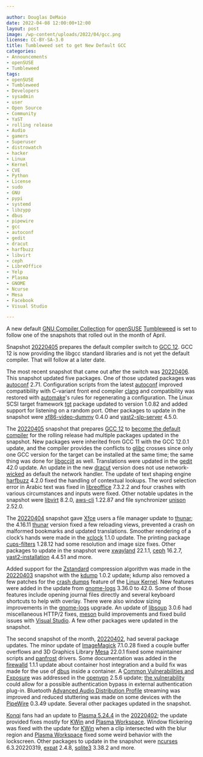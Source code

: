 ```yaml
---

author: Douglas DeMaio
date: 2022-04-08 12:00:00+12:00
layout: post
image: /wp-content/uploads/2022/04/gcc.png
license: CC-BY-SA-3.0
title: Tumbleweed set to get New Default GCC 
categories:
- Announcements
- openSUSE
- Tumbleweed
tags:
- openSUSE
- Tumbleweed
- Developers
- sysadmin
- user
- Open Source
- Community
- YaST
- rolling release
- Audio
- gamers
- Superuser
- distrowatch
- hacker
- Linux
- Kernel
- CVE
- Python
- License
- sudo
- GNU
- pypi
- systemd
- libzypp
- dbus
- pipewire
- gcc
- autoconf
- gedit
- dracut
- harfbuzz
- libvirt
- ceph
- LibreOffice
- Yelp
- Plasma
- GNOME
- Ncurse
- Mesa
- Facebook
- Visual Studio

---
```


A new default [GNU Compiler Collection](https://gcc.gnu.org/) for [openSUSE](https://get.opensuse.org/) [Tumbleweed](https://get.opensuse.org/tumbleweed/) is set to follow one of the snapshots that rolled out in the month of April. 

Snapshot [20220405](https://lists.opensuse.org/archives/list/factory@lists.opensuse.org/thread/EXZXDQHCQEIVLC2RSBDGLTKBW5THRN2Y/) prepares the default compiler switch to [GCC 12](https://gcc.gnu.org/). GCC 12 is now providing the libgcc standard libraries and is not yet the default compiler. That will follow at a later date.

The most recent snapshot that came out after the switch was [20220406](https://lists.opensuse.org/archives/list/factory@lists.opensuse.org/thread/JO5OD74UXQCEXCW6IBSOHXEDASYEQQHZ/). This snapshot updated five packages. One of those updated packages was [autoconf](https://www.gnu.org/software/autoconf/) 2.71. Configuration scripts from the latest [autoconf](https://www.gnu.org/software/autoconf/) improved compatibility with C-variant front end compiler [clang](https://clang.llvm.org/) and compatibility was restored with [automake](https://www.gnu.org/software/automake/)'s rules for regenerating a configuration. The Linux SCSI target framework [tgt](https://github.com/fujita/tgt) package updated to version 1.0.82 and added support for listening on a random port.  Other packages to update in the snapshot were [xf86-video-dummy](https://gitlab.freedesktop.org/xorg/driver/xf86-video-dummy) 0.4.0 and [yast2-slp-server](https://github.com/yast/yast-slp-server) 4.5.0.

The [20220405](https://lists.opensuse.org/archives/list/factory@lists.opensuse.org/thread/EXZXDQHCQEIVLC2RSBDGLTKBW5THRN2Y/) snapshot that prepares [GCC 12](https://gcc.gnu.org/) to [become the default compiler](https://etherpad.opensuse.org/p/ReleaseEngineering-20220406) for the rolling release had multiple packages updated in the snapshot. New packages were inherited from GCC 11 with the GCC 12.0.1 update, and the compiler provides the conflicts to [glibc](https://www.gnu.org/software/libc/) crosses since only one GCC version for the target can be installed at the same time; the same thing was done for [libgccjit](https://gcc.gnu.org/onlinedocs/jit/) as well. Translations were updated in the [gedit](https://wiki.gnome.org/Apps/Gedit) 42.0 update. An update in the new [dracut](https://dracut.wiki.kernel.org/index.php/Main_Page) version does not use network-[wicked](https://github.com/openSUSE/wicked) as default the network handler. The update of text shaping engine [harfbuzz](https://github.com/harfbuzz/harfbuzz) 4.2.0 fixed the handling of contextual lookups. The word selection error in Arabic text was fixed in [libreoffice](https://wiki.documentfoundation.org/Releases/7.3.2/RC2) 7.3.2.2 and four crashes with various circumstances and inputs were fixed. Other notable updates in the snapshot were [libvirt](https://libvirt.org)  8.2.0, [aws-cli](https://aws.amazon.com/cli/) 1.22.87 and file synchronizer [unison](https://www.cis.upenn.edu/~bcpierce/unison/) 2.52.0.
 
The [20220404](https://lists.opensuse.org/archives/list/factory@lists.opensuse.org/thread/N6CXYMVZP2ZCY65ERT2F3AZSPN46ZQHW/) snapshot gave [Xfce](https://www.xfce.org/) users a file manager update to [thunar](https://en.wikipedia.org/wiki/Thunar); the 4.16.11 [thunar](https://en.wikipedia.org/wiki/Thunar) version fixed a few reloading views, prevented a crash on malformed bookmarks and updated translations. Smoother rendering of a clock’s hands were made in the [xclock](https://www.x.org/archive/X11R6.8.1/doc/xclock.1.html) 1.1.0 update. The printing package [cups-filters](https://github.com/OpenPrinting/cups-filters) 1.28.12 had some resolution and image size fixes. Other packages to update in the snapshot were [xwayland](https://wayland.freedesktop.org/) 22.1.1, [ceph](https://ceph.io/) 16.2.7, [yast2-installation](https://github.com/yast/yast-installation) 4.4.51 and more.

Added support for the [Zstandard](https://github.com/facebook/zstd) compression algorithm was made in the [20220403](https://lists.opensuse.org/archives/list/factory@lists.opensuse.org/thread/ATW7Z3ET6DYTO6RF2SEQ7ZRSJUGTHM4E/) snapshot with the [kdump](https://www.kernel.org/doc/html/latest/admin-guide/kdump/kdump.html) 1.0.2 update; kdump also removed a few patches for the [crash dumps](https://en.wikipedia.org/wiki/Core_dump) feature of the [Linux Kernel](https://www.kernel.org/). New features were added in the update from [gnome-logs](https://gitlab.gnome.org/GNOME/gnome-logs) 3.36.0 to 42.0. Some of those features include opening journal files directly and several keyboard shortcuts to help with overlay. There were also window sizing improvements in the [gnome-logs](https://gitlab.gnome.org/GNOME/gnome-logs) upgrade. An update of [libsoup](https://gitlab.gnome.org/GNOME/libsoup.git)  3.0.6 had miscellaneous HTTP/2 fixes, [meson](https://github.com/mesonbuild/meson) build improvements and fixed build issues with [Visual Studio](https://visualstudio.microsoft.com/). A few other packages were updated in the snapshot.

The second snapshot of the month, [20220402](https://lists.opensuse.org/archives/list/factory@lists.opensuse.org/thread/VWR54ASN6Z5OGTSTP7SLSUTMURKCGZWR/), had several package updates. The minor update of [ImageMagick](https://imagemagick.org/index.php) 7.1.0.28 fixed a couple buffer overflows and 3D Graphics Library [Mesa](https://www.mesa3d.org/) 22.0.1 fixed some maintainer scripts and [panfrost](https://gitlab.freedesktop.org/panfrost) drivers. Some documentation was added in the [firewalld](https://firewalld.org/) 1.1.1 update about container host integration and a build fix was made for the use of [dbus](https://www.freedesktop.org/wiki/Software/dbus/) inside a container. A [Common Vulnerabilities and Exposure](https://en.wikipedia.org/wiki/Common_Vulnerabilities_and_Exposures) was addressed in the [openvpn](https://openvpn.net/) 2.5.6 update; [the vulnerability](https://www.suse.com/security/cve/CVE-2022-0547.html) could allow for a possible authentication bypass in external authentication plug-in. Bluetooth [Advanced Audio Distribution Profile](https://en.wikipedia.org/wiki/List_of_Bluetooth_profiles) streaming was improved and reduced stuttering was made on some devices with the [PipeWire](https://pipewire.org/) 0.3.49 update. Several other packages updated in the snapshot.

[Konqi](https://kde.org) fans had an update to [Plasma 5.24.4](https://kde.org/announcements/plasma/5/5.24.4/) in the [20220402](https://lists.opensuse.org/archives/list/factory@lists.opensuse.org/thread/HURJOQY4MI6RPAUKMUGGHE373SIVPJTD/); the update provided fixes mostly for [KWin](https://invent.kde.org/plasma/kwin) and [Plasma Workspace](https://invent.kde.org/plasma/plasma-workspace). Window flickering was fixed with the update for [KWin](https://invent.kde.org/plasma/kwin) when a clip intersected with the blur region and [Plasma Workspace](https://invent.kde.org/plasma/plasma-workspace) fixed some weird behavior with the lockscreen. Other packages to update in the snapshot were [ncurses](https://en.wikipedia.org/wiki/Ncurses) 6.3.20220319, [expat](https://libexpat.github.io/) 2.4.8, [sqlite3](https://www.sqlite.org/index.html) 3.38.2 and more.

<meta name="openSUSE, Tumbleweed, Developers, sysadmin, user, Open Source, rolling release, gamers, superuser, distrowatch, hacker, Linux, Kernel, gnome, kde, xfce, dbus, facebook, pipewire, gcc, autoconf, gedit, dracut, harfbuzz, ceph, Libre Office, Visual Studio" content="HTML,CSS,XML,JavaScript">
